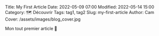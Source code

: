 Title: My First Article
Date: 2022-05-09 07:00
Modified: 2022-05-14 15:00
Category: 🗺 Découvrir
Tags: tag1, tag2
Slug: my-first-article
Author: Cam
Cover: /assets/images/blog_cover.jpg

Mon tout premier article 🙂